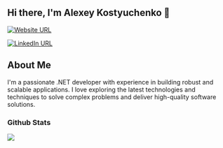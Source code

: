 ## Hi there, I'm Alexey Kostyuchenko 👋

[![Website URL](https://img.shields.io/badge/website-Check_it_out-yellow?logo=.net&style=for-the-badge)]()

[![LinkedIn URL](https://img.shields.io/badge/LinkedIn-Connect-blue?logo=linkedin&style=for-the-badge)](https://www.linkedin.com/in/alexey-kostyuchenko)

## About Me
I'm a passionate .NET developer with experience in building robust and scalable applications. I love exploring the latest technologies and techniques to solve complex problems and deliver high-quality software solutions.

<h3>Github Stats</h3>

<a href="https://github.com/a-kostyuchenko">
  <img src="https://github-readme-stats.vercel.app/api?username=a-kostyuchenko&count_private=true&show_icons=true&hide=stars&theme=tokyonight"/>
</a>
